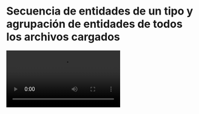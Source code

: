 # Secuencia de entidades de un tipo y agrupación de entidades de todos los archivos cargados

<video controls>
    <source src="https://digi21.blob.core.windows.net/videos-ayuda/desarrollo/30.%20Secuencias%20de%20entidades%20de%20un%20tipo%20y%20enumerando%20entidades%20de%20todos%20los%20archivos%20cargados.mp4" type="video/mp4">
</video>



